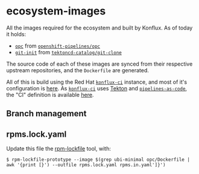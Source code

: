 # ecosystem-images

All the images required for the ecosystem and built by Konflux. As of today it holds:
- [`opc`](./opc/) from [`openshift-pipelines/opc`](https://github.com/openshift-pipelines/opc)
- [`git-init`](./git-init) from [`tektoncd-catalog/git-clone`](https://github.com/tektoncd-catalog/git-clone)

The source code of each of these images are synced from their respective upstream repositories, and the `Dockerfile` are generated.

All of this is build using the Red Hat [`konflux-ci`][konfluxci] instance, and most of it's configuration is [here](./.konflux).
As [`konflux-ci`][konfluxci] uses [Tekton][tekton] and [`pipelines-as-code`][pac], the "CI" definition is available [here](./.tekton).

## Branch management

## rpms.lock.yaml

Update this file the [rpm-lockfile](https://github.com/konflux-ci/rpm-lockfile-prototype) tool, with:

```
$ rpm-lockfile-prototype --image $(grep ubi-minimal opc/Dockerfile | awk '{print [}') --outfile rpms.lock.yaml rpms.in.yaml']}')
```

[konfluxci]: https://konflux-ci.dev/
[tekton]: https://tekton.dev
[pac]: https://pipelinesascode.com/
